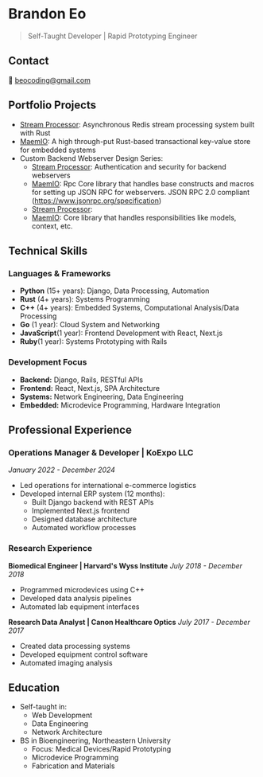 # Brandon Eo
> Self-Taught Developer | Rapid Prototyping Engineer

## Contact
📧 beocoding@gmail.com

## Portfolio Projects
- [Stream Processor](https://github.com/eohyungk/async-redis): Asynchronous Redis stream processing system built with Rust
- [MaemIO](https://github.com/eohyungk/maemio): A high through-put Rust-based transactional key-value store for embedded systems
- Custom Backend Webserver Design Series:
  - [Stream Processor](https://github.com/eohyungk/webapp-auth): Authentication and security for backend webservers
  - [MaemIO](https://github.com/eohyungk/webapp-rpc-framework): Rpc Core library that handles base constructs and macros for setting up JSON RPC for webservers. JSON RPC 2.0 compliant (https://www.jsonrpc.org/specification)
  - [Stream Processor](https://github.com/eohyungk/webapp-framework): 
  - [MaemIO](https://github.com/eohyungk/webapp-core): Core library that handles responsibilities like models, context, etc. 
## Technical Skills
### Languages & Frameworks
- **Python** (15+ years): Django, Data Processing, Automation
- **Rust** (4+ years): Systems Programming
- **C++** (4+ years): Embedded Systems, Computational Analysis/Data Processing
- **Go** (1 year): Cloud System and Networking
- **JavaScript**(1 year): Frontend Development with React, Next.js
- **Ruby**(1 year): Systems Prototyping with Rails

### Development Focus
- **Backend:** Django, Rails, RESTful APIs
- **Frontend:** React, Next.js, SPA Architecture
- **Systems:** Network Engineering, Data Engineering
- **Embedded:** Microdevice Programming, Hardware Integration

## Professional Experience
### Operations Manager & Developer | KoExpo LLC
*January 2022 - December 2024*
- Led operations for international e-commerce logistics
- Developed internal ERP system (12 months):
  - Built Django backend with REST APIs
  - Implemented Next.js frontend
  - Designed database architecture
  - Automated workflow processes

### Research Experience
**Biomedical Engineer | Harvard's Wyss Institute**
*July 2018 - December 2018*
- Programmed microdevices using C++
- Developed data analysis pipelines
- Automated lab equipment interfaces

**Research Data Analyst | Canon Healthcare Optics**
*July 2017 - December 2017*
- Created data processing systems
- Developed equipment control software
- Automated imaging analysis

## Education
- Self-taught in:
  - Web Development
  - Data Engineering
  - Network Architecture
- BS in Bioengineering, Northeastern University
  - Focus: Medical Devices/Rapid Prototyping
  - Microdevice Programming
  - Fabrication and Materials
